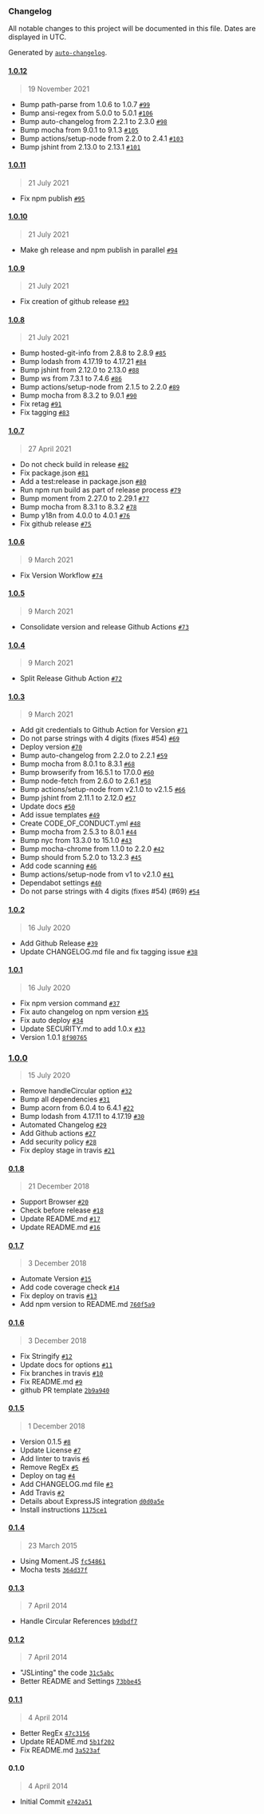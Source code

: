 ### Changelog

All notable changes to this project will be documented in this file. Dates are displayed in UTC.

Generated by [`auto-changelog`](https://github.com/CookPete/auto-changelog).

#### [1.0.12](https://github.com/fmenezes/json-stringify-date/compare/1.0.11...1.0.12)

> 19 November 2021

- Bump path-parse from 1.0.6 to 1.0.7 [`#99`](https://github.com/fmenezes/json-stringify-date/pull/99)
- Bump ansi-regex from 5.0.0 to 5.0.1 [`#106`](https://github.com/fmenezes/json-stringify-date/pull/106)
- Bump auto-changelog from 2.2.1 to 2.3.0 [`#98`](https://github.com/fmenezes/json-stringify-date/pull/98)
- Bump mocha from 9.0.1 to 9.1.3 [`#105`](https://github.com/fmenezes/json-stringify-date/pull/105)
- Bump actions/setup-node from 2.2.0 to 2.4.1 [`#103`](https://github.com/fmenezes/json-stringify-date/pull/103)
- Bump jshint from 2.13.0 to 2.13.1 [`#101`](https://github.com/fmenezes/json-stringify-date/pull/101)

#### [1.0.11](https://github.com/fmenezes/json-stringify-date/compare/1.0.10...1.0.11)

> 21 July 2021

- Fix npm publish [`#95`](https://github.com/fmenezes/json-stringify-date/pull/95)

#### [1.0.10](https://github.com/fmenezes/json-stringify-date/compare/1.0.9...1.0.10)

> 21 July 2021

- Make gh release and npm publish in parallel [`#94`](https://github.com/fmenezes/json-stringify-date/pull/94)

#### [1.0.9](https://github.com/fmenezes/json-stringify-date/compare/1.0.8...1.0.9)

> 21 July 2021

- Fix creation of github release [`#93`](https://github.com/fmenezes/json-stringify-date/pull/93)

#### [1.0.8](https://github.com/fmenezes/json-stringify-date/compare/1.0.7...1.0.8)

> 21 July 2021

- Bump hosted-git-info from 2.8.8 to 2.8.9 [`#85`](https://github.com/fmenezes/json-stringify-date/pull/85)
- Bump lodash from 4.17.19 to 4.17.21 [`#84`](https://github.com/fmenezes/json-stringify-date/pull/84)
- Bump jshint from 2.12.0 to 2.13.0 [`#88`](https://github.com/fmenezes/json-stringify-date/pull/88)
- Bump ws from 7.3.1 to 7.4.6 [`#86`](https://github.com/fmenezes/json-stringify-date/pull/86)
- Bump actions/setup-node from 2.1.5 to 2.2.0 [`#89`](https://github.com/fmenezes/json-stringify-date/pull/89)
- Bump mocha from 8.3.2 to 9.0.1 [`#90`](https://github.com/fmenezes/json-stringify-date/pull/90)
- Fix retag [`#91`](https://github.com/fmenezes/json-stringify-date/pull/91)
- Fix tagging [`#83`](https://github.com/fmenezes/json-stringify-date/pull/83)

#### [1.0.7](https://github.com/fmenezes/json-stringify-date/compare/1.0.6...1.0.7)

> 27 April 2021

- Do not check build in release [`#82`](https://github.com/fmenezes/json-stringify-date/pull/82)
- Fix package.json [`#81`](https://github.com/fmenezes/json-stringify-date/pull/81)
- Add a test:release in package.json [`#80`](https://github.com/fmenezes/json-stringify-date/pull/80)
- Run npm run build as part of release process [`#79`](https://github.com/fmenezes/json-stringify-date/pull/79)
- Bump moment from 2.27.0 to 2.29.1 [`#77`](https://github.com/fmenezes/json-stringify-date/pull/77)
- Bump mocha from 8.3.1 to 8.3.2 [`#78`](https://github.com/fmenezes/json-stringify-date/pull/78)
- Bump y18n from 4.0.0 to 4.0.1 [`#76`](https://github.com/fmenezes/json-stringify-date/pull/76)
- Fix github release [`#75`](https://github.com/fmenezes/json-stringify-date/pull/75)

#### [1.0.6](https://github.com/fmenezes/json-stringify-date/compare/1.0.5...1.0.6)

> 9 March 2021

- Fix Version Workflow [`#74`](https://github.com/fmenezes/json-stringify-date/pull/74)

#### [1.0.5](https://github.com/fmenezes/json-stringify-date/compare/1.0.4...1.0.5)

> 9 March 2021

- Consolidate version and release Github Actions [`#73`](https://github.com/fmenezes/json-stringify-date/pull/73)

#### [1.0.4](https://github.com/fmenezes/json-stringify-date/compare/1.0.3...1.0.4)

> 9 March 2021

- Split Release Github Action [`#72`](https://github.com/fmenezes/json-stringify-date/pull/72)

#### [1.0.3](https://github.com/fmenezes/json-stringify-date/compare/1.0.2...1.0.3)

> 9 March 2021

- Add git credentials to Github Action for Version [`#71`](https://github.com/fmenezes/json-stringify-date/pull/71)
- Do not parse strings with 4 digits (fixes #54) [`#69`](https://github.com/fmenezes/json-stringify-date/pull/69)
- Deploy version [`#70`](https://github.com/fmenezes/json-stringify-date/pull/70)
- Bump auto-changelog from 2.2.0 to 2.2.1 [`#59`](https://github.com/fmenezes/json-stringify-date/pull/59)
- Bump mocha from 8.0.1 to 8.3.1 [`#68`](https://github.com/fmenezes/json-stringify-date/pull/68)
- Bump browserify from 16.5.1 to 17.0.0 [`#60`](https://github.com/fmenezes/json-stringify-date/pull/60)
- Bump node-fetch from 2.6.0 to 2.6.1 [`#58`](https://github.com/fmenezes/json-stringify-date/pull/58)
- Bump actions/setup-node from v2.1.0 to v2.1.5 [`#66`](https://github.com/fmenezes/json-stringify-date/pull/66)
- Bump jshint from 2.11.1 to 2.12.0 [`#57`](https://github.com/fmenezes/json-stringify-date/pull/57)
- Update docs [`#50`](https://github.com/fmenezes/json-stringify-date/pull/50)
- Add issue templates [`#49`](https://github.com/fmenezes/json-stringify-date/pull/49)
- Create CODE_OF_CONDUCT.yml [`#48`](https://github.com/fmenezes/json-stringify-date/pull/48)
- Bump mocha from 2.5.3 to 8.0.1 [`#44`](https://github.com/fmenezes/json-stringify-date/pull/44)
- Bump nyc from 13.3.0 to 15.1.0 [`#43`](https://github.com/fmenezes/json-stringify-date/pull/43)
- Bump mocha-chrome from 1.1.0 to 2.2.0 [`#42`](https://github.com/fmenezes/json-stringify-date/pull/42)
- Bump should from 5.2.0 to 13.2.3 [`#45`](https://github.com/fmenezes/json-stringify-date/pull/45)
- Add code scanning [`#46`](https://github.com/fmenezes/json-stringify-date/pull/46)
- Bump actions/setup-node from v1 to v2.1.0 [`#41`](https://github.com/fmenezes/json-stringify-date/pull/41)
- Dependabot settings [`#40`](https://github.com/fmenezes/json-stringify-date/pull/40)
- Do not parse strings with 4 digits (fixes #54) (#69) [`#54`](https://github.com/fmenezes/json-stringify-date/issues/54)

#### [1.0.2](https://github.com/fmenezes/json-stringify-date/compare/1.0.1...1.0.2)

> 16 July 2020

- Add Github Release [`#39`](https://github.com/fmenezes/json-stringify-date/pull/39)
- Update CHANGELOG.md file and fix tagging issue [`#38`](https://github.com/fmenezes/json-stringify-date/pull/38)

#### [1.0.1](https://github.com/fmenezes/json-stringify-date/compare/1.0.0...1.0.1)

> 16 July 2020

- Fix npm version command [`#37`](https://github.com/fmenezes/json-stringify-date/pull/37)
- Fix auto changelog on npm version [`#35`](https://github.com/fmenezes/json-stringify-date/pull/35)
- Fix auto deploy [`#34`](https://github.com/fmenezes/json-stringify-date/pull/34)
- Update SECURITY.md to add 1.0.x [`#33`](https://github.com/fmenezes/json-stringify-date/pull/33)
- Version 1.0.1 [`8f90765`](https://github.com/fmenezes/json-stringify-date/commit/8f90765c6de0ee49249dc14ca59b278f0c9e9d35)

### [1.0.0](https://github.com/fmenezes/json-stringify-date/compare/0.1.8...1.0.0)

> 15 July 2020

- Remove handleCircular option [`#32`](https://github.com/fmenezes/json-stringify-date/pull/32)
- Bump all dependencies [`#31`](https://github.com/fmenezes/json-stringify-date/pull/31)
- Bump acorn from 6.0.4 to 6.4.1 [`#22`](https://github.com/fmenezes/json-stringify-date/pull/22)
- Bump lodash from 4.17.11 to 4.17.19 [`#30`](https://github.com/fmenezes/json-stringify-date/pull/30)
- Automated Changelog [`#29`](https://github.com/fmenezes/json-stringify-date/pull/29)
- Add Github actions [`#27`](https://github.com/fmenezes/json-stringify-date/pull/27)
- Add security policy [`#28`](https://github.com/fmenezes/json-stringify-date/pull/28)
- Fix deploy stage in travis [`#21`](https://github.com/fmenezes/json-stringify-date/pull/21)

#### [0.1.8](https://github.com/fmenezes/json-stringify-date/compare/0.1.7...0.1.8)

> 21 December 2018

- Support Browser [`#20`](https://github.com/fmenezes/json-stringify-date/pull/20)
- Check before release [`#18`](https://github.com/fmenezes/json-stringify-date/pull/18)
- Update README.md [`#17`](https://github.com/fmenezes/json-stringify-date/pull/17)
- Update README.md [`#16`](https://github.com/fmenezes/json-stringify-date/pull/16)

#### [0.1.7](https://github.com/fmenezes/json-stringify-date/compare/0.1.6...0.1.7)

> 3 December 2018

- Automate Version [`#15`](https://github.com/fmenezes/json-stringify-date/pull/15)
- Add code coverage check [`#14`](https://github.com/fmenezes/json-stringify-date/pull/14)
- Fix deploy on travis [`#13`](https://github.com/fmenezes/json-stringify-date/pull/13)
- Add npm version to README.md [`760f5a9`](https://github.com/fmenezes/json-stringify-date/commit/760f5a9c2487f1df3ba36273c9b834c99762a86a)

#### [0.1.6](https://github.com/fmenezes/json-stringify-date/compare/0.1.5...0.1.6)

> 3 December 2018

- Fix Stringify [`#12`](https://github.com/fmenezes/json-stringify-date/pull/12)
- Update docs for options [`#11`](https://github.com/fmenezes/json-stringify-date/pull/11)
- Fix branches in travis [`#10`](https://github.com/fmenezes/json-stringify-date/pull/10)
- Fix README.md [`#9`](https://github.com/fmenezes/json-stringify-date/pull/9)
- github PR template [`2b9a940`](https://github.com/fmenezes/json-stringify-date/commit/2b9a9407a0a95c4a194d2efe5c70704744037ab5)

#### [0.1.5](https://github.com/fmenezes/json-stringify-date/compare/0.1.4...0.1.5)

> 1 December 2018

- Version 0.1.5 [`#8`](https://github.com/fmenezes/json-stringify-date/pull/8)
- Update License [`#7`](https://github.com/fmenezes/json-stringify-date/pull/7)
- Add linter to travis [`#6`](https://github.com/fmenezes/json-stringify-date/pull/6)
- Remove RegEx [`#5`](https://github.com/fmenezes/json-stringify-date/pull/5)
- Deploy on tag [`#4`](https://github.com/fmenezes/json-stringify-date/pull/4)
- Add CHANGELOG.md file [`#3`](https://github.com/fmenezes/json-stringify-date/pull/3)
- Add Travis [`#2`](https://github.com/fmenezes/json-stringify-date/pull/2)
- Details about ExpressJS integration [`d0d0a5e`](https://github.com/fmenezes/json-stringify-date/commit/d0d0a5e55160732ef9738e509d0be314ff99676d)
- Install instructions [`1175ce1`](https://github.com/fmenezes/json-stringify-date/commit/1175ce134aee33e31087aa8915c4bb843f0416b3)

#### [0.1.4](https://github.com/fmenezes/json-stringify-date/compare/0.1.3...0.1.4)

> 23 March 2015

- Using Moment.JS [`fc54861`](https://github.com/fmenezes/json-stringify-date/commit/fc548618c8f38490d7cc1e3250bc98c4fe1cdf03)
- Mocha tests [`364d37f`](https://github.com/fmenezes/json-stringify-date/commit/364d37fcf7ad25bcc8e7987a47679c8df61617ad)

#### [0.1.3](https://github.com/fmenezes/json-stringify-date/compare/0.1.2...0.1.3)

> 7 April 2014

- Handle Circular References [`b9dbdf7`](https://github.com/fmenezes/json-stringify-date/commit/b9dbdf7ede8fac65763a8d398e00d20b3a910295)

#### [0.1.2](https://github.com/fmenezes/json-stringify-date/compare/0.1.1...0.1.2)

> 7 April 2014

- "JSLinting" the code [`31c5abc`](https://github.com/fmenezes/json-stringify-date/commit/31c5abca8b223bc264c8696d1232ce059618e551)
- Better README and Settings [`73bbe45`](https://github.com/fmenezes/json-stringify-date/commit/73bbe45bcd4f647b0778d74e82d0689befd26f29)

#### [0.1.1](https://github.com/fmenezes/json-stringify-date/compare/0.1.0...0.1.1)

> 4 April 2014

- Better RegEx [`47c3156`](https://github.com/fmenezes/json-stringify-date/commit/47c3156de239d040d18475f9879c9e5b51741055)
- Update README.md [`5b1f202`](https://github.com/fmenezes/json-stringify-date/commit/5b1f20250d7dd4faf48067e867d3fb3be938b7ec)
- Fix README.md [`3a523af`](https://github.com/fmenezes/json-stringify-date/commit/3a523af09acc485293bbfb4f47ae9cdcda85baf9)

#### 0.1.0

> 4 April 2014

- Initial Commit [`e742a51`](https://github.com/fmenezes/json-stringify-date/commit/e742a51d373823dc7ef76238dc8642ef903524fe)
